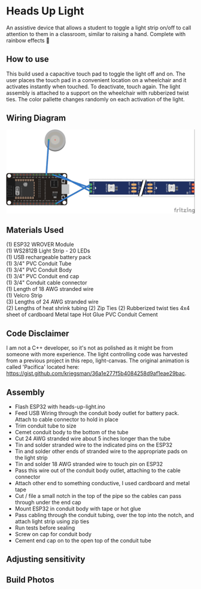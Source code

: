 # Heads Up Light
An assistive device that allows a student to toggle a light strip on/off to call attention to them in a classroom, similar to raising a hand. Complete with rainbow effects :rainbow:

## How to use
This build used a capacitive touch pad to toggle the light off and on. The user places the touch pad in a convenient location on a wheelchair and it activates instantly when touched. To deactivate, touch again. The light assembly is attached to a support on the wheelchair with rubberized twist ties. The color pallette changes randomly on each activation of the light.

## Wiring Diagram
![Wiring Diagram](./images/fritzing-sketch.jpg)

## Materials Used
(1) ESP32 WROVER Module  
(1) WS2812B Light Strip - 20 LEDs  
(1) USB rechargeable battery pack  
(1) 3/4" PVC Conduit Tube  
(1) 3/4" PVC Conduit Body  
(1) 3/4" PVC Conduit end cap  
(1) 3/4" Conduit cable connector  
(1) Length of 18 AWG stranded wire  
(1) Velcro Strip  
(3) Lengths of 24 AWG stranded wire  
(2) Lengths of heat shrink tubing 
(2) Zip Ties
(2) Rubberized twist ties
4x4 sheet of cardboard 
Metal tape
Hot Glue
PVC Conduit Cement

## Code Disclaimer
I am not a C++ developer, so it's not as polished as it might be from someone with more experience. The light controlling code was harvested from a previous project in this repo, light-canvas. The original animation is called 'Pacifica' located here: https://gist.github.com/kriegsman/36a1e277f5b4084258d9af1eae29bac. 

## Assembly
- Flash ESP32 with heads-up-light.ino
- Feed USB Wiring through the conduit body outlet for battery pack. Attach to cable connector to hold in place
- Trim conduit tube to size
- Cemet conduit body to the bottom of the tube
- Cut 24 AWG stranded wire about 5 inches longer than the tube
- Tin and solder stranded wire to the indicated pins on the ESP32
- Tin and solder other ends of stranded wire to the appropriate pads on the light strip
- Tin and solder 18 AWG stranded wire to touch pin on ESP32
- Pass this wire out of the conduit body outlet, attaching to the cable connector
- Attach other end to something conductive, I used cardboard and metal tape
- Cut / file a small notch in the top of the pipe so the cables can pass through under the end cap
- Mount ESP32 in conduit body with tape or hot glue
- Pass cabling through the conduit tubing, over the top into the notch, and attach light strip using zip ties
- Run tests before sealing
- Screw on cap for conduit body
- Cement end cap on to the open top of the conduit tube

## Adjusting sensitivity

## Build Photos